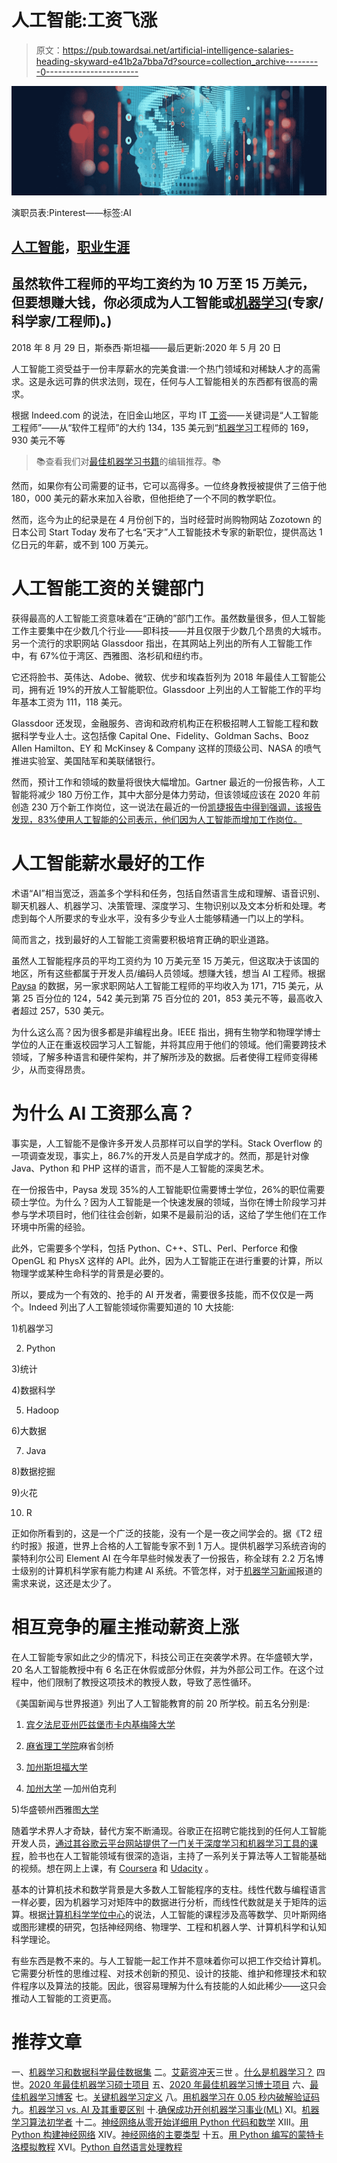 # 人工智能:工资飞涨

> 原文：<https://pub.towardsai.net/artificial-intelligence-salaries-heading-skyward-e41b2a7bba7d?source=collection_archive---------0----------------------->

![](img/38aa509d5ab13650094d7523594a143a.png)

演职员表:Pinterest——标签:AI

## [人工智能](https://towardsai.net/p/category/artificial-intelligence)，[职业生涯](https://towardsai.net/p/category/careers)

## 虽然软件工程师的平均工资约为 10 万至 15 万美元，但要想赚大钱，你必须成为人工智能或[机器学习](https://mld.ai/mldcmu)(专家/科学家/工程师)。)

2018 年 8 月 29 日，斯泰西·斯坦福——最后更新:2020 年 5 月 20 日

人工智能工资受益于一份丰厚薪水的完美食谱:一个热门领域和对稀缺人才的高需求。这是永远可靠的供求法则，现在，任何与人工智能相关的东西都有很高的需求。

根据 Indeed.com 的说法，在旧金山地区，平均 IT [工资](https://www.indeed.com/salaries/Artificial-Intelligence-Engineer-Salaries,-San-Francisco-CA)——关键词是“人工智能工程师”——从“软件工程师”的大约 134，135 美元到“[机器学习](https://www.ml.cmu.edu/?utm_source=towardsai.net&utm_medium=towardsai&utm_campaign=advertising&utm_content=machine-learning-academics)工程师的 169，930 美元不等

> 📚查看我们对[最佳机器学习书籍](https://towardsai.net/p/machine-learning/best-machine-learning-books-free-and-paid-ml-book-recommendations-40c9ab30b0c)的编辑推荐。📚

然而，如果你有公司需要的证书，它可以高得多。一位终身教授被提供了三倍于他 180，000 美元的薪水来加入谷歌，但他拒绝了一个不同的教学职位。

然而，迄今为止的纪录是在 4 月份创下的，当时经营时尚购物网站 Zozotown 的日本公司 Start Today 发布了七名“天才”人工智能技术专家的新职位，提供高达 1 亿日元的年薪，或不到 100 万美元。

# 人工智能工资的关键部门

获得最高的人工智能工资意味着在“正确的”部门工作。虽然数量很多，但人工智能工作主要集中在少数几个行业——即科技——并且仅限于少数几个昂贵的大城市。另一个流行的求职网站 Glassdoor 指出，在其网站上列出的所有人工智能工作中，有 67%位于湾区、西雅图、洛杉矶和纽约市。

它还将脸书、英伟达、Adobe、微软、优步和埃森哲列为 2018 年最佳人工智能公司，拥有近 19%的开放人工智能职位。Glassdoor 上列出的人工智能工作的平均年基本工资为 111，118 美元。

Glassdoor 还发现，金融服务、咨询和政府机构正在积极招聘人工智能工程和数据科学专业人士。这包括像 Capital One、Fidelity、Goldman Sachs、Booz Allen Hamilton、EY 和 McKinsey & Company 这样的顶级公司、NASA 的喷气推进实验室、美国陆军和美联储银行。

然而，预计工作和领域的数量将很快大幅增加。Gartner 最近的一份报告称，人工智能将减少 180 万份工作，其中大部分是体力劳动，但该领域应该在 2020 年前创造 230 万个新工作岗位，这一说法在最近的一份[凯捷报告中得到强调，该报告发现，83%使用人工智能的公司表示，他们因为人工智能而增加工作岗位。](https://www.techrepublic.com/article/83-of-companies-using-ai-said-it-is-creating-new-jobs-but-theres-a-catch/)

# 人工智能薪水最好的工作

术语“AI”相当宽泛，涵盖多个学科和任务，包括自然语言生成和理解、语音识别、聊天机器人、机器学习、决策管理、深度学习、生物识别以及文本分析和处理。考虑到每个人所要求的专业水平，没有多少专业人士能够精通一门以上的学科。

简而言之，找到最好的人工智能工资需要积极培育正确的职业道路。

虽然人工智能程序员的平均工资约为 10 万美元至 15 万美元，但这取决于该国的地区，所有这些都属于开发人员/编码人员领域。想赚大钱，想当 AI 工程师。根据 [Paysa](https://www.paysa.com/salaries/artificial-intelligence-engineer--t) 的数据，另一家求职网站人工智能工程师的平均收入为 171，715 美元，从第 25 百分位的 124，542 美元到第 75 百分位的 201，853 美元不等，最高收入者超过 257，530 美元。

为什么这么高？因为很多都是非编程出身。IEEE 指出，拥有生物学和物理学博士学位的人正在重返校园学习人工智能，并将其应用于他们的领域。他们需要跨技术领域，了解多种语言和硬件架构，并了解所涉及的数据。后者使得工程师变得稀少，从而变得昂贵。

# 为什么 AI 工资那么高？

事实是，人工智能不是像许多开发人员那样可以自学的学科。Stack Overflow 的一项调查发现，事实上，86.7%的开发人员是自学成才的。然而，那是针对像 Java、Python 和 PHP 这样的语言，而不是人工智能的深奥艺术。

在一份报告中，Paysa 发现 35%的人工智能职位需要博士学位，26%的职位需要硕士学位。为什么？因为人工智能是一个快速发展的领域，当你在博士阶段学习并参与学术项目时，他们往往会创新，如果不是最前沿的话，这给了学生他们在工作环境中所需的经验。

此外，它需要多个学科，包括 Python、C++、STL、Perl、Perforce 和像 OpenGL 和 PhysX 这样的 API。此外，因为人工智能正在进行重要的计算，所以物理学或某种生命科学的背景是必要的。

所以，要成为一个有效的、抢手的 AI 开发者，需要很多技能，而不仅仅是一两个。Indeed 列出了人工智能领域你需要知道的 10 大技能:

1)机器学习

2) Python

3)统计

4)数据科学

5) Hadoop

6)大数据

7) Java

8)数据挖掘

9)火花

10) R

正如你所看到的，这是一个广泛的技能，没有一个是一夜之间学会的。据《T2 纽约时报》报道，世界上合格的人工智能专家不到 1 万人。提供机器学习系统咨询的蒙特利尔公司 Element AI 在今年早些时候发表了一份报告，称全球有 2.2 万名博士级别的计算机科学家有能力构建 AI 系统。不管怎样，对于[机器学习新闻](https://mldaily.news/)报道的需求来说，这还是太少了。

# 相互竞争的雇主推动薪资上涨

在人工智能专家如此之少的情况下，科技公司正在突袭学术界。在华盛顿大学，20 名人工智能教授中有 6 名正在休假或部分休假，并为外部公司工作。在这个过程中，他们限制了教授这项技术的教授人数，导致了恶性循环。

《美国新闻与世界报道》列出了人工智能教育的前 20 所学校。前五名分别是:

1) [宾夕法尼亚州匹兹堡市卡内基梅隆大学](https://mld.ai/mldcmu)

2) [麻省理工学院](https://www.mit.edu/)麻省剑桥

3) [加州斯坦福大学](https://www.stanford.edu/)

4) [加州大学](https://www.berkeley.edu/) —加州伯克利

5)华盛顿州西雅图[大学](https://www.washington.edu/)

随着学术界人才奇缺，替代方案不断涌现。谷歌正在招聘它能找到的任何人工智能开发人员，[通过其谷歌云平台网站提供了一门关于深度学习和机器学习工具的课程](https://ai.google/education/)，脸书也在人工智能领域有很深的造诣，主持了一系列关于算法等人工智能基础的视频。想在网上上课，有 [Coursera](https://www.coursera.org/specializations/deep-learning?siteID=TnL5HPStwNw-5P3tyMsWfcwZn7YNYuUUSg&utm_content=10&utm_medium=partners&utm_source=linkshare&utm_campaign=TnL5HPStwNw&siteID=je6NUbpObpQ-Zuq6ILfDX.90ZcMOvQez1g&utm_content=10&utm_medium=partners&utm_source=linkshare&utm_campaign=je6NUbpObpQ) 和 [Udacity](https://insights.dice.com/2016/10/25/udacity-new-ai-nanodegree/) 。

基本的计算机技术和数学背景是大多数人工智能程序的支柱。线性代数与编程语言一样必要，因为机器学习对矩阵中的数据进行分析，而线性代数就是关于矩阵的运算。根据[计算机科学学位中心](https://www.computersciencedegreehub.com/faq/skills-job-artificial-intelligence/)的说法，人工智能的课程涉及高等数学、贝叶斯网络或图形建模的研究，包括神经网络、物理学、工程和机器人学、计算机科学和认知科学理论。

有些东西是教不来的。与人工智能一起工作并不意味着你可以把工作交给计算机。它需要分析性的思维过程、对技术创新的预见、设计的技能、维护和修理技术和软件程序以及算法的技能。因此，很容易理解为什么有技能的人如此稀少——这只会推动人工智能的工资更高。

# 推荐文章

一、[机器学习和数据科学最佳数据集](https://towardsai.net/p/machine-learning/best-datasets-for-machine-learning-and-data-science-d80e9f030279)
二。[艾薪资冲天](http://towardsai.net/ai-salaries)三世
。[什么是机器学习？](https://towardsai.net/p/machine-learning/what-is-machine-learning-ml-b58162f97ec7)
四世。[2020 年最佳机器学习硕士项目](https://towardsai.net/ml-masters)
五、[2020 年最佳机器学习博士项目](https://towardsai.net/ml-phd)
六、[最佳机器学习博客](https://towardsai.net/p/machine-learning/best-machine-learning-blogs-6730ea2df3bd)
七。[关键机器学习定义](https://towardsai.net/p/machine-learning/key-machine-learning-ml-definitions-43e837ec6add)
八。[用机器学习在 0.05 秒内破解验证码](https://towardsai.net/ml-captcha)
九。[机器学习 vs. AI 及其重要区别](https://towardsai.net/p/machine-learning/machine-learning-vs-ai-important-differences-between-them/robiriondo/3432/)
十.[确保成功开创机器学习事业(ML)](https://towardsai.net/p/machine-learning/moocs-vs-academia-ensuring-success-starting-in-a-machine-learning-ml-career-304b2e42315e)
XI。[机器学习算法初学者](https://towardsai.net/p/machine-learning/machine-learning-algorithms-for-beginners-with-python-code-examples-ml-19c6afd60daa)
十二。[神经网络从零开始详细用 Python 代码和数学](https://towardsai.net/neural-networks-with-python)
XIII。[用 Python 构建神经网络](https://towardsai.net/p/machine-learning/building-neural-networks-with-python-code-and-math-in-detail-ii-bbe8accbf3d1)
XIV。[神经网络的主要类型](https://towardsai.net/p/machine-learning/main-types-of-neural-networks-and-its-applications-tutorial-734480d7ec8e)
十五。[用 Python 编写的蒙特卡洛模拟教程](https://towardsai.net/p/machine-learning/monte-carlo-simulation-an-in-depth-tutorial-with-python-bcf6eb7856c8)
XVI。[Python 自然语言处理教程](https://towardsai.net/p/nlp/natural-language-processing-nlp-with-python-tutorial-for-beginners-1f54e610a1a0)